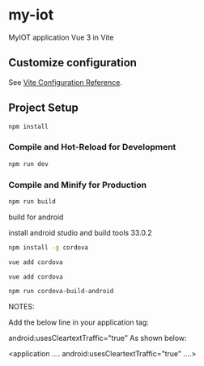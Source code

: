 # my-iot

MyIOT application 
Vue 3 in Vite

## Customize configuration

See [Vite Configuration Reference](https://vitejs.dev/config/).

## Project Setup

```sh
npm install
```

### Compile and Hot-Reload for Development

```sh
npm run dev
```

### Compile and Minify for Production

```sh
npm run build
```


build for android 

install android studio and build tools 33.0.2

```sh
npm install -g cordova
```

```sh
vue add cordova
```

```sh
vue add cordova
```

```sh
npm run cordova-build-android  
```


NOTES: 


Add the below line in your application tag:

android:usesCleartextTraffic="true"
As shown below:

<application
....
android:usesCleartextTraffic="true"
....>
